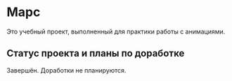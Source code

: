# Марс

Это учебный проект, выполненный для практики работы с анимациями.

## Статус проекта и планы по доработке
Завершён. Доработки не планируются.

